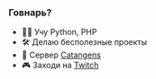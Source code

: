 ### Говнарь?

- 🧑‍💻 Учу Python, PHP
- 🛠️ Делаю бесполезные проекты
- 🌿 Cервер [Catangens](https://catangens.ru)
- 🎮 Заходи на [Twitch](https://twitch.tv/tallflylive)

<!--
**T4llFly/T4llFly** is a ✨ _special_ ✨ repository because its `README.md` (this file) appears on your GitHub profile.

Here are some ideas to get you started:

- 🔭 I’m currently working on ...
- 🌱 I’m currently learning ...
- 👯 I’m looking to collaborate on ...
- 🤔 I’m looking for help with ...
- 💬 Ask me about ...
- 📫 How to reach me: ...
- 😄 Pronouns: ...
- ⚡ Fun fact: ...
-->
